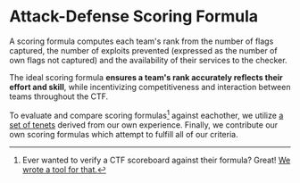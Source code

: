 # Attack-Defense Scoring Formula

A scoring formula computes each team's rank from the number of flags captured,
the number of exploits prevented (expressed as the number of own flags not captured) and the availability
of their services to the checker.

The ideal scoring formula **ensures a team's rank accurately reflects their
effort and skill**, while incentivizing competitiveness and interaction
between teams throughout the CTF.

To evaluate and compare scoring formulas[^1] against eachother, we utilize
[a set of tenets](tenets.md) derived from our own experience. Finally, we
contribute our own scoring formulas which attempt to fulfill all of our criteria.

[^1]: Ever wanted to verify a CTF scoreboard against their formula? Great!
[We wrote a tool for that.](https://github.com/attacking-lab/scoring-playground)



